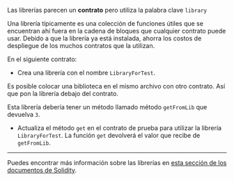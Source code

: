 Las librerías parecen un **contrato** pero utiliza la palabra clave `library`

Una librería típicamente es una colección de funciones útiles que se encuentran ahí fuera en la cadena de bloques que cualquier contrato puede usar.  Debido a que la librería ya está instalada, ahorra los costos de despliegue de los muchos contratos que la utilizan.

En el siguiente contrato:

- Crea una librería con el nombre `LibraryForTest`.

Es posible colocar una biblioteca en el mismo archivo con otro contrato.  Así que pon la librería debajo del contrato.

Esta librería debería tener un método llamado método `getFromLib` que devuelva `3`.

- Actualiza el método `get` en el contrato de prueba para utilizar la librería `LibraryForTest`.   La función `get` devolverá el valor que recibe de `getFromLib`.

---------

Puedes encontrar más información sobre las librerías en <a href="https://solidity.readthedocs.io/en/latest/contracts.html?highlight=library#libraries" target="_blank">esta sección de los documentos de Solidity</a>.
